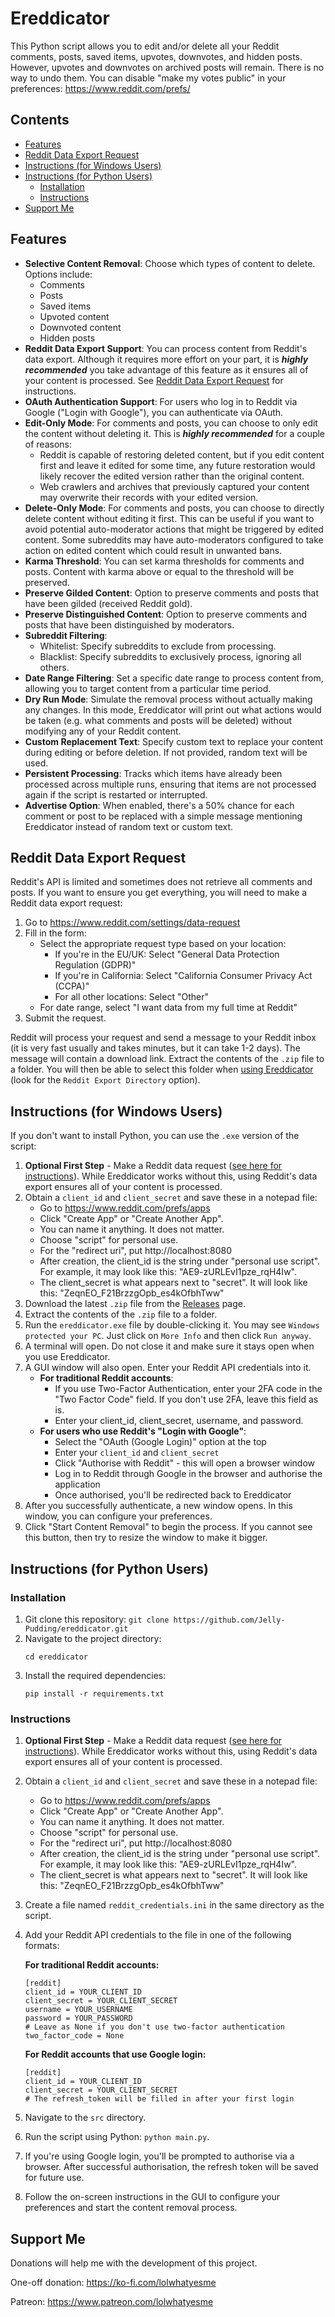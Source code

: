 # Ereddicator

This Python script allows you to edit and/or delete all your Reddit comments, posts, saved items, upvotes, downvotes, and hidden posts. However, upvotes and downvotes on archived posts will remain. There is no way to undo them. You can disable "make my votes public" in your preferences: https://www.reddit.com/prefs/

## Contents

- [Features](#features)
- [Reddit Data Export Request](#reddit-data-export-request)
- [Instructions (for Windows Users)](#instructions-for-windows-users)
- [Instructions (for Python Users)](#instructions-for-python-users)
  - [Installation](#installation)
  - [Instructions](#instructions)
- [Support Me](#support-me)

## Features

- **Selective Content Removal**: Choose which types of content to delete. Options include:
  - Comments
  - Posts
  - Saved items
  - Upvoted content
  - Downvoted content
  - Hidden posts
- **Reddit Data Export Support**: You can process content from Reddit's data export. Although it requires more effort on your part, it is ***highly recommended*** you take advantage of this feature as it ensures all of your content is processed. See [Reddit Data Export Request](#reddit-data-export-request) for instructions.
- **OAuth Authentication Support**: For users who log in to Reddit via Google ("Login with Google"), you can authenticate via OAuth.
- **Edit-Only Mode**: For comments and posts, you can choose to only edit the content without deleting it. This is ***highly recommended*** for a couple of reasons:
  - Reddit is capable of restoring deleted content, but if you edit content first and leave it edited for some time, any future restoration would likely recover the edited version rather than the original content.
  - Web crawlers and archives that previously captured your content may overwrite their records with your edited version.
- **Delete-Only Mode**: For comments and posts, you can choose to directly delete content without editing it first. This can be useful if you want to avoid potential auto-moderator actions that might be triggered by edited content. Some subreddits may have auto-moderators configured to take action on edited content which could result in unwanted bans.
- **Karma Threshold**: You can set karma thresholds for comments and posts. Content with karma above or equal to the threshold will be preserved.
- **Preserve Gilded Content**: Option to preserve comments and posts that have been gilded (received Reddit gold).
- **Preserve Distinguished Content**: Option to preserve comments and posts that have been distinguished by moderators.
- **Subreddit Filtering**:
  - Whitelist: Specify subreddits to exclude from processing.
  - Blacklist: Specify subreddits to exclusively process, ignoring all others.
- **Date Range Filtering**: Set a specific date range to process content from, allowing you to target content from a particular time period.
- **Dry Run Mode**: Simulate the removal process without actually making any changes. In this mode, Ereddicator will print out what actions would be taken (e.g. what comments and posts will be deleted) without modifying any of your Reddit content.
- **Custom Replacement Text**: Specify custom text to replace your content during editing or before deletion. If not provided, random text will be used.
- **Persistent Processing**: Tracks which items have already been processed across multiple runs, ensuring that items are not processed again if the script is restarted or interrupted.
- **Advertise Option**: When enabled, there's a 50% chance for each comment or post to be replaced with a simple message mentioning Ereddicator instead of random text or custom text.

## Reddit Data Export Request
Reddit's API is limited and sometimes does not retrieve all comments and posts. If you want to ensure you get everything, you will need to make a Reddit data export request:

1. Go to https://www.reddit.com/settings/data-request
2. Fill in the form:
   * Select the appropriate request type based on your location:
      * If you're in the EU/UK: Select "General Data Protection Regulation (GDPR)"
      * If you're in California: Select "California Consumer Privacy Act (CCPA)"
      * For all other locations: Select "Other"
   * For date range, select "I want data from my full time at Reddit"
3. Submit the request.

Reddit will process your request and send a message to your Reddit inbox (it is very fast usually and takes minutes, but it can take 1-2 days). The message will contain a download link. Extract the contents of the `.zip` file to a folder. You will then be able to select this folder when [using Ereddicator](#instructions-for-windows-users) (look for the `Reddit Export Directory` option).

## Instructions (for Windows Users)

If you don't want to install Python, you can use the `.exe` version of the script:

1. **Optional First Step** - Make a Reddit data request ([see here for instructions](#reddit-data-export-request)). While Ereddicator works without this, using Reddit's data export ensures all of your content is processed.
2. Obtain a `client_id` and `client_secret` and save these in a notepad file:
   - Go to https://www.reddit.com/prefs/apps
   - Click "Create App" or "Create Another App".
   - You can name it anything. It does not matter.
   - Choose "script" for personal use.
   - For the "redirect uri", put http://localhost:8080
   - After creation, the client_id is the string under "personal use script". For example, it may look like this: "AE9-zURLEvI1pze_rqH4Iw".
   - The client_secret is what appears next to "secret". It will look like this: "ZeqnEO_F21BrzzgOpb_es4kOfbhTww"
3. Download the latest `.zip` file from the [Releases](https://github.com/Jelly-Pudding/ereddicator/releases/) page.
4. Extract the contents of the `.zip` file to a folder.
5. Run the `ereddicator.exe` file by double-clicking it. You may see `Windows protected your PC`. Just click on `More Info` and then click `Run anyway`. 
6. A terminal will open. Do not close it and make sure it stays open when you use Ereddicator.
7. A GUI window will also open. Enter your Reddit API credentials into it.
   * **For traditional Reddit accounts**:
     * If you use Two-Factor Authentication, enter your 2FA code in the "Two Factor Code" field. If you don't use 2FA, leave this field as is.
     * Enter your client_id, client_secret, username, and password.
   * **For users who use Reddit's "Login with Google"**:
     * Select the "OAuth (Google Login)" option at the top
     * Enter your `client_id` and `client_secret`
     * Click "Authorise with Reddit" - this will open a browser window
     * Log in to Reddit through Google in the browser and authorise the application
     * Once authorised, you'll be redirected back to Ereddicator
8. After you successfully authenticate, a new window opens. In this window, you can configure your preferences.
9. Click "Start Content Removal" to begin the process. If you cannot see this button, then try to resize the window to make it bigger.

## Instructions (for Python Users)

### Installation

1. Git clone this repository: `git clone https://github.com/Jelly-Pudding/ereddicator.git`
2. Navigate to the project directory:
   ```
   cd ereddicator
   ```
3. Install the required dependencies:
   ```
   pip install -r requirements.txt
   ```

### Instructions

1. **Optional First Step** - Make a Reddit data request ([see here for instructions](#reddit-data-export-request)). While Ereddicator works without this, using Reddit's data export ensures all of your content is processed.
2. Obtain a `client_id` and `client_secret` and save these in a notepad file:
   - Go to https://www.reddit.com/prefs/apps
   - Click "Create App" or "Create Another App".
   - You can name it anything. It does not matter.
   - Choose "script" for personal use.
   - For the "redirect uri", put http://localhost:8080
   - After creation, the client_id is the string under "personal use script". For example, it may look like this: "AE9-zURLEvI1pze_rqH4Iw".
   - The client_secret is what appears next to "secret". It will look like this: "ZeqnEO_F21BrzzgOpb_es4kOfbhTww"
3. Create a file named `reddit_credentials.ini` in the same directory as the script.
4. Add your Reddit API credentials to the file in one of the following formats:

   **For traditional Reddit accounts:**
   ```
   [reddit]
   client_id = YOUR_CLIENT_ID
   client_secret = YOUR_CLIENT_SECRET
   username = YOUR_USERNAME
   password = YOUR_PASSWORD
   # Leave as None if you don't use two-factor authentication
   two_factor_code = None
   ```
   **For Reddit accounts that use Google login:**
   ```
   [reddit]
   client_id = YOUR_CLIENT_ID
   client_secret = YOUR_CLIENT_SECRET
   # The refresh_token will be filled in after your first login
   ```
5. Navigate to the `src` directory.
6. Run the script using Python: `python main.py`.
7. If you're using Google login, you'll be prompted to authorise via a browser. After successful authorisation, the refresh token will be saved for future use.
8. Follow the on-screen instructions in the GUI to configure your preferences and start the content removal process.

## Support Me
Donations will help me with the development of this project.

One-off donation: https://ko-fi.com/lolwhatyesme

Patreon: https://www.patreon.com/lolwhatyesme
